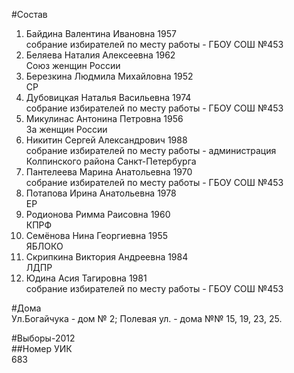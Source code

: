 #Состав  
1. Байдина Валентина Ивановна 1957  
    собрание избирателей по месту работы - ГБОУ СОШ №453  
2. Беляева Наталия Алексеевна 1962  
    Союз женщин России  
3. Березкина Людмила Михайловна 1952  
    СР  
4. Дубовицкая Наталья Васильевна 1974  
    собрание избирателей по месту работы - ГБОУ СОШ №453  
5. Микулинас Антонина Петровна 1956  
    За женщин России  
6. Никитин Сергей Александрович 1988  
    собрание избирателей по месту работы - администрация Колпинского района Санкт-Петербурга  
7. Пантелеева Марина Анатольевна 1970  
    собрание избирателей по месту работы - ГБОУ СОШ №453  
8. Потапова Ирина Анатольевна 1978  
    ЕР  
9. Родионова Римма Раисовна 1960  
    КПРФ  
10. Семёнова Нина Георгиевна 1955  
    ЯБЛОКО  
11. Скрипкина Виктория Андреевна 1984  
    ЛДПР  
12. Юдина Асия Тагировна 1981  
    собрание избирателей по месту работы - ГБОУ СОШ №453  
  
#Дома  
Ул.Богайчука - дом № 2; Полевая ул. - дома №№ 15, 19, 23, 25.  
  
#Выборы-2012  
##Номер УИК  
683  
